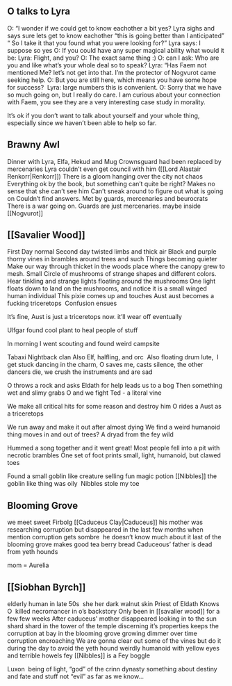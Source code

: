 ## O talks to Lyra
O: “I wonder if we could get to know eachother a bit yes?
Lyra sighs and says sure lets get to know eachother
“this is going better than I anticipated” “ So I take it that you found what you were looking for?”
Lyra says: I suppose so yes
O: If you could have any super magical ability what would it be:
Lyra: Flight, and you?
O: The exact same thing :)
O: can I ask: Who are you and like what’s your whole deal so to speak?
Lyra: “Has Faem not mentioned Me? let’s not get into that. I’m the protector of Nogvurot
came seeking help.
O: But you are still here, which means you have some hope for success? 
Lyra: large numbers this is convenient.
O: Sorry that we have so much going on, but I really do care. I am curious about your connection with Faem, you see they are a very interesting case study in morality.

It’s ok if you don’t want to talk about yourself and your whole thing, especially since we haven’t been able to help so far. 
## Brawny Awl
Dinner with Lyra, Elfa, Hekud and Mug
Crownsguard had been replaced by mercenaries
Lyra couldn’t even get council with him ([[Lord Alastair Renkorr|Renkorr]])
There is a gloom hanging over the city
not chaos
Everything ok by the book, but something can’t quite be right?
Makes no sense that she can’t see him
Can’t sneak around to figure out what is going on
Couldn’t find answers.
Met by guards, mercenaries and beurocrats 
There is a war going on. Guards are just mercenaries. maybe inside [[Nogvurot]]
## [[Savalier Wood]]
First Day normal
Second day twisted limbs and thick air
Black and purple thorny vines in brambles around trees and such
Things becoming quieter
Make our way through thicket in the woods
place where the canopy grew to mesh. Small Circle of mushrooms of strange shapes and different colors. Hear tinkling and strange lights floating around the mushrooms
One light floats down to land on the mushrooms, and notice it is a small winged human individual
This pixie comes up and touches Aust
aust becomes a fucking triceretops 
	Confusion ensues

It’s fine, Aust is just a triceretops now. it’ll wear off eventually

Ulfgar found cool plant to heal people of stuff

In morning I went scouting and found weird campsite

Tabaxi
	Nightback clan
	Also Elf, halfling, and orc 
	Also floating drum lute, 
I get stuck dancing in the charm, O saves me, casts silence, the other dancers die, we crush the instruments and are sad

O throws a rock and asks Eldath for help
	leads us to a bog
Then something wet and slimy grabs O and we fight
	Ted - a literal vine

We make all critical hits for some reason and destroy him
O rides a Aust as a triceretops

We run away and make it out after almost dying
We find a weird humanoid thing moves in and out of trees?
A dryad from the fey wild

Hummed a song together and it went great!
Most people fell into a pit with necrotic brambles
One set of foot prints small, light, humanoid, but clawed toes

Found a small goblin like creature selling fun magic potion
	[[Nibbles]] the goblin like thing was oily 
		Nibbles stole my toe
## Blooming Grove
we meet sweet Firbolg [[Caduceus Clay|Caduceus]]
	his mother was researching corruption but disappeared in the last few months
when mention corruption gets sombre 
he doesn’t know much about it
last of the blooming grove
makes good tea
berry bread
Caduceous’ father is dead from yeth hounds

mom = Aurelia
## [[Siobhan Byrch]]
elderly human in late 50s 
she her
dark walnut skin
Priest of Eldath
Knows O 
killed necromancer in o’s backstory
Only been in [[savalier wood]] for a few few weeks
After caduceus' mother disappeared
looking in to the sun shard
shard in the tower of the temple
discerning it’s properties
keeps the corruption at bay in the blooming grove
growing dimmer over time 
corruption encroaching
We are gonna clear out some of the vines but do it during the day to avoid the yeth hound
weirdly humanoid with yellow eyes and terrible howels
fey
[[Nibbles]] is a Fey boggle

Luxon 
	being of light, “god” of the crinn dynasty
	something about destiny and fate and stuff
	not “evil” as far as we know…